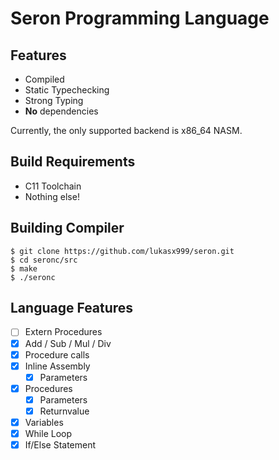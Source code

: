 # Seron Programming Language

## Features

- Compiled
- Static Typechecking
- Strong Typing
- **No** dependencies

Currently, the only supported backend is x86_64 NASM.

## Build Requirements

- C11 Toolchain
- Nothing else!

## Building Compiler

```
$ git clone https://github.com/lukasx999/seron.git
$ cd seronc/src
$ make
$ ./seronc
```

## Language Features

- [ ] Extern Procedures
- [x] Add / Sub / Mul / Div
- [x] Procedure calls
- [x] Inline Assembly
  - [x] Parameters
- [x] Procedures
  - [x] Parameters
  - [x] Returnvalue
- [x] Variables
- [x] While Loop
- [x] If/Else Statement
